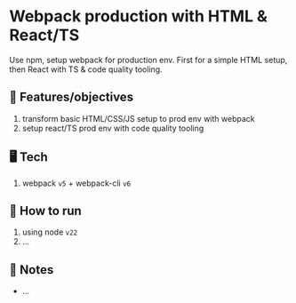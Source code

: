 # Webpack production with HTML & React/TS

Use npm, setup webpack for production env. First for a simple HTML setup, then React with TS & code quality tooling.

## 🏁 Features/objectives

1. transform basic HTML/CSS/JS setup to prod env with webpack
2. setup react/TS prod env with code quality tooling

## 🖥️ Tech

1. webpack `v5` + webpack-cli `v6`

## 🚀 How to run

1. using node `v22`
2. ...

## 📝 Notes

- ...
